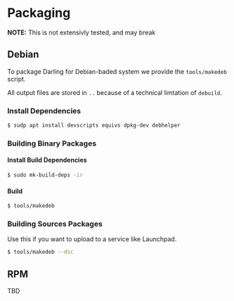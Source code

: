# Packaging

**NOTE:** This is not extensivly tested, and may break

## Debian

To package Darling for Debian-baded system we provide the `tools/makedeb` script.

All output files are stored in `..` because of a technical limtation of `debuild`.

### Install Dependencies
```bash
$ sudp apt install devscripts equivs dpkg-dev debhelper
```

### Building Binary Packages

#### Install Build Dependencies
```bash
$ sudo mk-build-deps -ir
```

#### Build
```bash
$ tools/makedeb
```

### Building Sources Packages

Use this if you want to upload to a service like Launchpad.

```bash
$ tools/makedeb --dsc
```

## RPM

TBD
